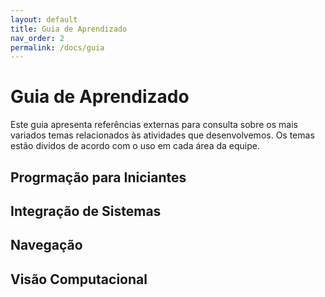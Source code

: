 ```yaml
---
layout: default
title: Guia de Aprendizado
nav_order: 2
permalink: /docs/guia
---
```


# Guia de Aprendizado

Este guia apresenta referências externas para consulta sobre os mais variados temas relacionados às atividades que desenvolvemos. Os temas estão dividos de acordo com o uso em cada área da equipe.

## Progrmação para Iniciantes

## Integração de Sistemas

## Navegação

## Visão Computacional